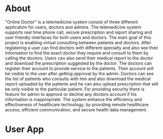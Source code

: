 # About
"Online Doctor" is a telemedicine system consist of three different application for users, doctors and admins. The telemedicine system supports real time phone call, secure prescription and report sharing and user friendly interfaces for both users and doctors. The main goal of this project is enabling virtual consulting between patients and doctors. After registering a user can find doctors with different specialty and also see their information to find the exact doctor they require and consult to them by calling the doctors. Users can also send their medical report to the doctor and download the prescription suggested by the doctor. The doctors can register their account to provide service to the patients. Their account will be visible to the user after getting approval by the admin. Doctors can see the list of patients who consults with him and also download the medical report uploaded by the patients and he can also upload prescription that will be only visible to the particular patient.
For providing security there is feature for admin to approve or decline any doctors account if his information is inappropriate. The system enhance the efficiency and effectiveness of healthcare technology, by providing remote healthcare access, efficient communication, and secure health data management.

# User App
